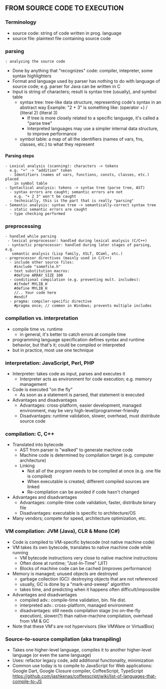 ## FROM SOURCE CODE TO EXECUTION ##
### Terminology
  - source code: string of code written in prog. language
  - source file: plaintext file containing source code
### parsing
    : analyzing the source code
  - Done by anything that "recognizes" code: compiler, intepreter, some
    syntax highlighters
  - Format and language used by parser has nothing to do with language of
    source code; e.g. parser for Java can be written in C
  - Input is string of characters; result is syntax tree (usually), and symbol
    table
    - syntax tree: tree-like data structure, representing code's syntax in an
      abstract way
      Example: "2 + 3" is something like:
            (operator +)
           /            \
      (literal 2)   (literal 3)
      - If tree is more closely related to a specific language, it's called
        a "parse tree"
      - Interpreted languages may use a simpler internal data structure, to
        improve performance
    - symbol table: a map of all the identifiers (names of vars, fns,
      classes, etc.) to what they represent
#### Parsing steps
    - Lexical analysis (scanning): characters -> tokens
      e.g. "+" -> "addition" token
      - Identifiers (names of vars, functions, consts, classes, etc.) placed
        in symbol table
    - Syntactical analysis: tokens -> syntax tree (parse tree, AST)
      - syntax errors are caught; semantic errors are not
        e.g. "+ 2 3" won't be caught
      - technically, this is the part that is really "parsing"
    - Semantic analysis: syntax tree -> semantically-correct syntax tree
      - static semantic errors are caught
      - type checking performed
### preprocessing
    - handled while parsing
     - lexical preprocessor: handled during lexical analysis (C/C++)
     - syntactic preprocessor: handled during later stages of parsing, e.g.
       semantic analysis (Lisp family, XSLT, OCaml, etc.)
    - preprocessor directives (mainly used in C/C++)
      - include other source files:
        #include "somefile.h"
      - text substitution macros:
        #define ARRAY_SIZE 100
      - conditional compilation (e.g. preventing mult. includes):
        #ifndef MYLIB_H
        #define MYLIB_H
        //.. Your code here
        #endif
      - pragma: compiler-specific directive
        #pragma once; // common in Windows; prevents multiple includes
### compilation vs. interpretation
  - compile time vs. runtime
    - in general, it's better to catch errors at compile time
  - programming language specification defines syntax and runtime behavior,
    but that's it; could be compiled or interpreted
  - but in practice, most use one technique
### interpretation: JavaScript, Perl, PHP
  - Interpreter: takes code as input, parses and executes it
    - Interpreter acts as environment for code execution; e.g. memory management
  - Code is executed "on the fly"
    - As soon as a statement is parsed, that statement is executed
  - Advantages and disadvantages
    - Advantages: cross-platform, easier development, managed environment,
      may be very high-level/programmer-friendly
    - Disadvantages: runtime validation, slower, overhead, must distribute
      source code
### compilation: C, C++
  - Translated into bytecode
    - AST from parser is "walked" to generate machine code
    - Machine code is determined by compilation target (e.g. computer architecture)
    - Linking
      - Not all of the program needs to be compiled at once (e.g. one file is
        compiled)
      - When executable is created, different compiled sources are linked
      - Re-compilation can be avoided if code hasn't changed
  - Advantages and disadvantages
    - Advantages: compile-time code validation, faster, distribute binary file
    - Disadvantages: executable is specific to architecture/OS
  - Many vendors; compete for speed, architecture optimization, etc.
### VM compilation: JVM (Java), CLR & Mono (C#)
  - Code is compiled to VM-specific bytecode (not native machine code)
  - VM takes its own bytecode, translates to native machine code while running
    - VM bytecode instructions very close to native machine instructions
    - Often done at runtime; "Just-In-Time" (JIT)
    - Blocks of machine code can be cached (improves performance)
  - Memory is managed; unused objects are destroyed
    - garbage collection (GC): destroying objects that are not referenced
    - usually, GC is done by a "mark-and-sweep" algorithm
    - takes time, and predicting when it happens often difficult/impossible
  - Advantages and disadvantages
    - compiled adv.: compile-time validation, bin. file dist.
    - interpreted adv.: cross-platform, managed environment
    - disadvantages: still needs compilation stage (no on-the-fly execution),
      slower(?) than native-machine compilation, overhead from VM & GC
  - Note that these VM's are not hypervisors (like VMWare or VirtualBox)
### Source-to-source compilation (aka transpiling)
  - Takes one higher-level language, compiles it to another higher-level
    language (or even the same language)
  - Uses: refactor legacy code, add additional functionality, minimization
  - Common use today is to compile to JavaScript for Web applications:
    Google Dart, Google Closure compiler, CoffeeScript, TypeScript
    https://github.com/jashkenas/coffeescript/wiki/list-of-languages-that-compile-to-JS
